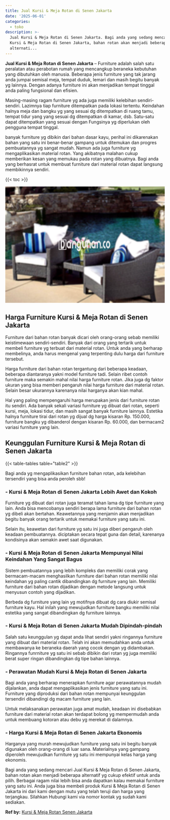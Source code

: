 ```yaml
---
title: Jual Kursi & Meja Rotan di Senen Jakarta
date: '2025-06-01'
categories:
  - toko
description: >-
  Jual Kursi & Meja Rotan di Senen Jakarta. Bagi anda yang sedang mencari Jual
  Kursi & Meja Rotan di Senen Jakarta, bahan rotan akan menjadi beberapa
  alternati...
---
```


**Jual Kursi & Meja Rotan di Senen Jakarta** – Furniture adalah salah satu peralatan atau perabotan rumah yang mencangkup beraneka kebutuhan yang dibutuhkan oleh manusia. Beberapa jenis furniture yang tak jarang anda jumpai semisal meja, tempat duduk, lemari dan masih begitu banyak yg lainnya. Dengan adanya furniture ini akan menjadikan tempat tinggal anda paling fungsional dan efisien.

Masing-masing ragam furniture yg ada juga memiliki kelebihan sendiri-sendiri. Lazimnya tiap furniture ditempatkan pada lokasi tertentu. Keindahan halnya meja dan bangku yg yang sesuai dg ditempatkan di ruang tamu, tempat tidur yang yang sesuai dg ditempatkan di kamar, dsb. Satu-satu dapat ditempatkan yang sesuai dengan Fungsinya yg diperlukan oleh pengguna tempat tinggal.

banyak furniture yg dibikin dari bahan dasar kayu, perihal ini dikarenakan bahan yang satu ini benar-benar gampang untuk ditemukan dan progres pembuatannya yg sangat mudah. Namun ada juga furniture yg mengaplikasikan material rotan. Yang akibatnya malahan cukup memberikan kesan yang memukau pada rotan yang dibuatnya. Bagi anda yang berhasrat untuk membuat furniture dari material rotan dapat langsung membikinnya sendiri.

{{< toc >}}

![Jual Kursi & Meja Rotan di Senen Jakarta](/images/kursi-meja-rotan-murah11.png)

## Harga Furniture Kursi & Meja Rotan di Senen Jakarta

Furniture dari bahan rotan banyak dicari oleh orang-orang sebab memiliki keistimewaan sendiri-sendiri. Banyak dari orang yang tertarik untuk membeli furniture yg terbuat dari material rotan. Untuk anda yang berharap membelinya, anda harus mengenal yang terpenting dulu harga dari furniture tersebut.

Harga furniture dari bahan rotan tergantung dari beberapa keadaan, beberapa diantaranya yakni model furniture tadi. Selain ribet contoh furniture maka semakin mahal nilai harga furniture rotan. Jika juga dg faktor ukuran yang bisa memberi pengaruh nilai harga furniture dari material rotan. Selain besar ukurannya karenanya nilai harganya akan kian mahal.

Hal yang paling mempengaruhi harga merupakan jenis dari furniture rotan itu sendiri. Ada banyak sekali variasi furniture yg dibuat dari rotan, seperti kursi, meja, lokasi tidur, dan masih sangat banyak furniture lainnya. Estetika halnya furniture tirai dari rotan yg dijual dg harga kisaran Rp. 150.000, furniture bangku yg dibanderol dengan kisaran Rp. 60.000, dan bermacam2 variasi furniture yang lain.

## Keunggulan Furniture Kursi & Meja Rotan di Senen Jakarta

{{< table-tables table="table2" >}}

Bagi anda yg mengaplikasikan furniture bahan rotan, ada kelebihan tersendiri yang bisa anda peroleh sbb!

### \- Kursi & Meja Rotan di Senen Jakarta Lebih Awet dan Kokoh

Furniture yg dibuat dari rotan juga teramat tahan lama dg tipe furniture yang lain. Anda bisa mencobanya sendiri berapa lama furniture dari bahan rotan yg dibeli akan bertahan. Keawetannya yang menjamin akan menjadikan begitu banyak orang tertarik untuk memakai furniture yang satu ini.

Selain itu, keawetan dari furniture yg satu ini juga diberi pengaruh oleh keadaan pembuatannya. diciptakan secara tepat guna dan detail, karenanya kondisinya akan semakin awet saat digunakan.

### \- Kursi & Meja Rotan di Senen Jakarta Mempunyai Nilai Keindahan Yang Sangat Bagus

Sistem pembuatannya yang lebih kompleks dan memiliki corak yang bermacam-macam menghasilkan furniture dari bahan rotan memiliki nilai keindahan yg paling cantik dibandingkan dg furniture yang lain. Memiliki furniture dari bahan rotan dijadikan dengan metode langsung untuk menyusun contoh yang dijadikan.

Berbeda dg furniture yang lain yg motifnya dibuat dg cara diukir semisal furniture kayu. Hal inilah yang mewujudkan furniture bangku memiliki nilai estetika yang sangat dibandingkan dg furniture lainnya.

### \- Kursi & Meja Rotan di Senen Jakarta Mudah Dipindah-pindah

Salah satu keunggulan yg dapat anda lihat sendiri yakni ringannya furniture yang dibuat dari material rotan. Telah ini akan memudahkan anda untuk membawanya ke beraneka daerah yang cocok dengan yg didambakan. Ringannya funrniture yg satu ini sebab dibikin dari rotan yg juga memiliki berat super ringan dibandingkan dg tipe bahan lainnya.

### \- Perawatan Mudah Kursi & Meja Rotan di Senen Jakarta

Bagi anda yang berharap menerapkan furniture agar perawatannya mudah dijalankan, anda dapat mengaplikasikan jenis furniture yang satu ini. Furniture yang diproduksi dari bahan rotan mempunyai keunggulan tersendiri dibandingi dg macam furniture yang lain.

Untuk melaksanakan perawatan juga amat mudah, keadaan ini disebabkan furniture dari material rotan akan terdapat bolong yg mempermudah anda untuk membuang kotoran atau debu yg merekat di dalamnya.

### \- Harga Kursi & Meja Rotan di Senen Jakarta Ekonomis

Harganya yang murah mewujudkan furniture yang satu ini begitu banyak digunakan oleh orang-orang di luar sana. Materialnya yang gampang diperoleh mewujudkan furniture yg satu ini mempunyai kelas harga yang ekonomis.

Bagi anda yang sedang mencari Jual Kursi & Meja Rotan di Senen Jakarta, bahan rotan akan menjadi beberapa alternatif yg cukup efektif untuk anda pilih. Berbagai ragam nilai lebih bisa anda dapatkan kalau memakai furniture yang satu ini. Anda juga bisa membeli produk Kursi & Meja Rotan di Senen Jakarta ini dari kami dengan mutu yang telah teruji dan harga yang terjangkau. Silahkan Hubungi kami via nomor kontak yg sudah kami sediakan.

**Ref by:** [Kursi & Meja Rotan Senen Jakarta](https://id.wikipedia.org/wiki/Kursi)
